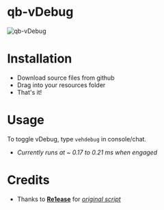 # qb-vDebug
![qb-vDebug](https://cdn.discordapp.com/attachments/892617142384615435/1001691514705023016/vDebug.png)

# Installation
* Download source files from github
* Drag into your resources folder
* That's it!

# Usage
To toggle vDebug, type `vehdebug` in console/chat.
* *Currently runs at ~ 0.17 to 0.21 ms when engaged*

# Credits
* Thanks to [**Re1ease**](https://github.com/Re1ease) for [*original script*](https://github.com/Re1ease/r1-vehdebug)
